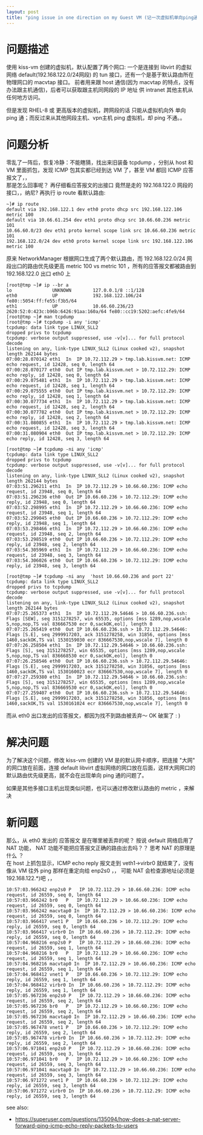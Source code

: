 ```yaml
---
layout: post
title: "ping issue in one direction on my Guest VM (记一次虚拟机单向ping通的问题)"
---
```


# 问题描述
使用 kiss-vm 创建的虚拟机，默认配置了两个网口: 一个是连接到 libvirt 的虚拟网络 default(192.168.122.0/24网段) 的 tun 接口，还有一个是基于默认路由所在物理网口的 macvtap 接口。
前者用来跟 host 通信(因为 macvtap 的特点，没有办法跟主机通信)，后者可以获取跟主机同网段的 IP 地址 供 intranet 其他主机从任何地方访问。  

但是发现 RHEL-8 或 更高版本的虚拟机，跨网段的话 只能从虚拟机向外 单向 ping 通；而反过来从其他网段主机、vpn主机 ping 虚拟机，却 ping 不通。。

# 问题分析
零乱了一阵后，恢复冷静：不能瞎猜，找出来旧装备 tcpdump ，分别从 host 和 VM 里面抓包，发现 ICMP 包其实都已经到达 VM 了，甚至 VM 都回 ICMP 应答报文了，，  
那是怎么回事呢？ 再仔细看应答报文的出接口 竟然是走的 192.168.122.0 网段的接口，，纳尼? 再执行 ip route 看默认路由:  
```
~]# ip route 
default via 192.168.122.1 dev eth0 proto dhcp src 192.168.122.106 metric 100 
default via 10.66.61.254 dev eth1 proto dhcp src 10.66.60.236 metric 101 
10.66.60.0/23 dev eth1 proto kernel scope link src 10.66.60.236 metric 101 
192.168.122.0/24 dev eth0 proto kernel scope link src 192.168.122.106 metric 100 
```
原来 NetworkManager 根据网口生成了两个默认路由，而 192.168.122.0/24 网段出口的路由优先级更高 metric 100 vs metric 101 ，所有的应答报文都被路由到 192.168.122.0 出口 eth0 上
```
[root@tmp ~]# ip --br a
lo               UNKNOWN        127.0.0.1/8 ::1/128
eth0             UP             192.168.122.106/24 fe80::5054:ff:fe55:f3b5/64
eth1             UP             10.66.60.236/23 2620:52:0:423c:b96b:6426:91aa:160a/64 fe80::cc19:5202:aefc:4fe9/64
[root@tmp ~]# man tcpdump
[root@tmp ~]# tcpdump -i any 'icmp'
tcpdump: data link type LINUX_SLL2
dropped privs to tcpdump
tcpdump: verbose output suppressed, use -v[v]... for full protocol decode
listening on any, link-type LINUX_SLL2 (Linux cooked v2), snapshot length 262144 bytes
07:00:28.070142 eth1  In  IP 10.72.112.29 > tmp.lab.kissvm.net: ICMP echo request, id 12428, seq 0, length 64
07:00:28.070177 eth0  Out IP tmp.lab.kissvm.net > 10.72.112.29: ICMP echo reply, id 12428, seq 0, length 64
07:00:29.075481 eth1  In  IP 10.72.112.29 > tmp.lab.kissvm.net: ICMP echo request, id 12428, seq 1, length 64
07:00:29.075555 eth0  Out IP tmp.lab.kissvm.net > 10.72.112.29: ICMP echo reply, id 12428, seq 1, length 64
07:00:30.077734 eth1  In  IP 10.72.112.29 > tmp.lab.kissvm.net: ICMP echo request, id 12428, seq 2, length 64
07:00:30.077782 eth0  Out IP tmp.lab.kissvm.net > 10.72.112.29: ICMP echo reply, id 12428, seq 2, length 64
07:00:31.080855 eth1  In  IP 10.72.112.29 > tmp.lab.kissvm.net: ICMP echo request, id 12428, seq 3, length 64
07:00:31.080904 eth0  Out IP tmp.lab.kissvm.net > 10.72.112.29: ICMP echo reply, id 12428, seq 3, length 64

[root@tmp ~]# tcpdump -ni any 'icmp'
tcpdump: data link type LINUX_SLL2
dropped privs to tcpdump
tcpdump: verbose output suppressed, use -v[v]... for full protocol decode
listening on any, link-type LINUX_SLL2 (Linux cooked v2), snapshot length 262144 bytes
07:03:51.296211 eth1  In  IP 10.72.112.29 > 10.66.60.236: ICMP echo request, id 23948, seq 0, length 64
07:03:51.296236 eth0  Out IP 10.66.60.236 > 10.72.112.29: ICMP echo reply, id 23948, seq 0, length 64
07:03:52.298995 eth1  In  IP 10.72.112.29 > 10.66.60.236: ICMP echo request, id 23948, seq 1, length 64
07:03:52.299045 eth0  Out IP 10.66.60.236 > 10.72.112.29: ICMP echo reply, id 23948, seq 1, length 64
07:03:53.298466 eth1  In  IP 10.72.112.29 > 10.66.60.236: ICMP echo request, id 23948, seq 2, length 64
07:03:53.298519 eth0  Out IP 10.66.60.236 > 10.72.112.29: ICMP echo reply, id 23948, seq 2, length 64
07:03:54.305969 eth1  In  IP 10.72.112.29 > 10.66.60.236: ICMP echo request, id 23948, seq 3, length 64
07:03:54.306026 eth0  Out IP 10.66.60.236 > 10.72.112.29: ICMP echo reply, id 23948, seq 3, length 64

[root@tmp ~]# tcpdump -ni any  'host 10.66.60.236 and port 22'
tcpdump: data link type LINUX_SLL2
dropped privs to tcpdump
tcpdump: verbose output suppressed, use -v[v]... for full protocol decode
listening on any, link-type LINUX_SLL2 (Linux cooked v2), snapshot length 262144 bytes
07:07:25.265373 eth1  In  IP 10.72.112.29.54646 > 10.66.60.236.ssh: Flags [SEW], seq 3151278257, win 65535, options [mss 1289,nop,wscale 5,nop,nop,TS val 836667530 ecr 0,sackOK,eol], length 0
07:07:25.265419 eth0  Out IP 10.66.60.236.ssh > 10.72.112.29.54646: Flags [S.E], seq 2999917203, ack 3151278258, win 31856, options [mss 1460,sackOK,TS val 1530159030 ecr 836667530,nop,wscale 7], length 0
07:07:26.258504 eth1  In  IP 10.72.112.29.54646 > 10.66.60.236.ssh: Flags [S], seq 3151278257, win 65535, options [mss 1289,nop,wscale 5,nop,nop,TS val 836668530 ecr 0,sackOK,eol], length 0
07:07:26.258546 eth0  Out IP 10.66.60.236.ssh > 10.72.112.29.54646: Flags [S.E], seq 2999917203, ack 3151278258, win 31856, options [mss 1460,sackOK,TS val 1530160023 ecr 836667530,nop,wscale 7], length 0
07:07:27.259380 eth1  In  IP 10.72.112.29.54646 > 10.66.60.236.ssh: Flags [S], seq 3151278257, win 65535, options [mss 1289,nop,wscale 5,nop,nop,TS val 836669530 ecr 0,sackOK,eol], length 0
07:07:27.259407 eth0  Out IP 10.66.60.236.ssh > 10.72.112.29.54646: Flags [S.E], seq 2999917203, ack 3151278258, win 31856, options [mss 1460,sackOK,TS val 1530161024 ecr 836667530,nop,wscale 7], length 0
```

而从 eth0 出口发出的应答报文，都因为找不到路由被丢弃～    OK 破案了 : )

# 解决问题
为了解决这个问题，修改 kiss-vm 创建的 VM 是的默认网卡顺序，把连接 "大网" 的网口放在前面，连接 default libvirt 虚拟网络的网口放在后面，这样大网网口的默认路由优先级更高，就不会在出现单向 ping 通的问题了。

如果是其他多接口主机出现类似问题，也可以通过修改默认路由的 metric ，来解决


# 新问题
那么，从 eth0 发出的 应答报文 是在哪里被丢弃的呢？ 按说 default 网络启用了 NAT 功能， NAT 功能不能把应答报文正确的路由出去吗？？  思考 NAT 的原理是什么 ？  
在 host 上抓包显示，ICMP echo reply 报文走到 veth1->virbr0 就结束了，没有像从 VM 往外 ping 那样在重定向给 enp2s0 ，， 可能 NAT 会检查源地址(必须是192.168.122.*)吧 ，， 
```
10:57:03.966242 enp2s0 P   IP 10.72.112.29 > 10.66.60.236: ICMP echo request, id 26559, seq 0, length 64
10:57:03.966242 br0   P   IP 10.72.112.29 > 10.66.60.236: ICMP echo request, id 26559, seq 0, length 64
10:57:03.966242 macvtap0 In  IP 10.72.112.29 > 10.66.60.236: ICMP echo request, id 26559, seq 0, length 64
10:57:03.966417 vnet1 P   IP 10.66.60.236 > 10.72.112.29: ICMP echo reply, id 26559, seq 0, length 64
10:57:03.966417 virbr0 In  IP 10.66.60.236 > 10.72.112.29: ICMP echo reply, id 26559, seq 0, length 64
10:57:04.968216 enp2s0 P   IP 10.72.112.29 > 10.66.60.236: ICMP echo request, id 26559, seq 1, length 64
10:57:04.968216 br0   P   IP 10.72.112.29 > 10.66.60.236: ICMP echo request, id 26559, seq 1, length 64
10:57:04.968216 macvtap0 In  IP 10.72.112.29 > 10.66.60.236: ICMP echo request, id 26559, seq 1, length 64
10:57:04.968412 vnet1 P   IP 10.66.60.236 > 10.72.112.29: ICMP echo reply, id 26559, seq 1, length 64
10:57:04.968412 virbr0 In  IP 10.66.60.236 > 10.72.112.29: ICMP echo reply, id 26559, seq 1, length 64
10:57:05.967236 enp2s0 P   IP 10.72.112.29 > 10.66.60.236: ICMP echo request, id 26559, seq 2, length 64
10:57:05.967236 br0   P   IP 10.72.112.29 > 10.66.60.236: ICMP echo request, id 26559, seq 2, length 64
10:57:05.967236 macvtap0 In  IP 10.72.112.29 > 10.66.60.236: ICMP echo request, id 26559, seq 2, length 64
10:57:05.967478 vnet1 P   IP 10.66.60.236 > 10.72.112.29: ICMP echo reply, id 26559, seq 2, length 64
10:57:05.967478 virbr0 In  IP 10.66.60.236 > 10.72.112.29: ICMP echo reply, id 26559, seq 2, length 64
10:57:06.971041 enp2s0 P   IP 10.72.112.29 > 10.66.60.236: ICMP echo request, id 26559, seq 3, length 64
10:57:06.971041 br0   P   IP 10.72.112.29 > 10.66.60.236: ICMP echo request, id 26559, seq 3, length 64
10:57:06.971041 macvtap0 In  IP 10.72.112.29 > 10.66.60.236: ICMP echo request, id 26559, seq 3, length 64
10:57:06.971272 vnet1 P   IP 10.66.60.236 > 10.72.112.29: ICMP echo reply, id 26559, seq 3, length 64
10:57:06.971272 virbr0 In  IP 10.66.60.236 > 10.72.112.29: ICMP echo reply, id 26559, seq 3, length 64
```

see also:
- https://superuser.com/questions/135094/how-does-a-nat-server-forward-ping-icmp-echo-reply-packets-to-users
